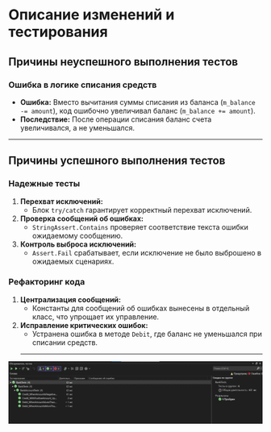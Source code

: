 # Описание изменений и тестирования
## Причины неуспешного выполнения тестов
### Ошибка в логике списания средств
- **Ошибка:** Вместо вычитания суммы списания из баланса (`m_balance -= amount`), код ошибочно увеличивал баланс (`m_balance += amount`).
- **Последствие:** После операции списания баланс счета увеличивался, а не уменьшался.
---
## Причины успешного выполнения тестов
### Надежные тесты
1. **Перехват исключений:**
   - Блок `try/catch` гарантирует корректный перехват исключений.
2. **Проверка сообщений об ошибках:**
   - `StringAssert.Contains` проверяет соответствие текста ошибки ожидаемому сообщению.
3. **Контроль выброса исключений:**
   - `Assert.Fail` срабатывает, если исключение не было выброшено в ожидаемых сценариях.
### Рефакторинг кода
1. **Централизация сообщений:**
   - Константы для сообщений об ошибках вынесены в отдельный класс, что упрощает их управление.
2. **Исправление критических ошибок:**
   - Устранена ошибка в методе `Debit`, где баланс не уменьшался при списании средств.
   ---
![Окно «Обозреватель тестов»](./image/image.png)

